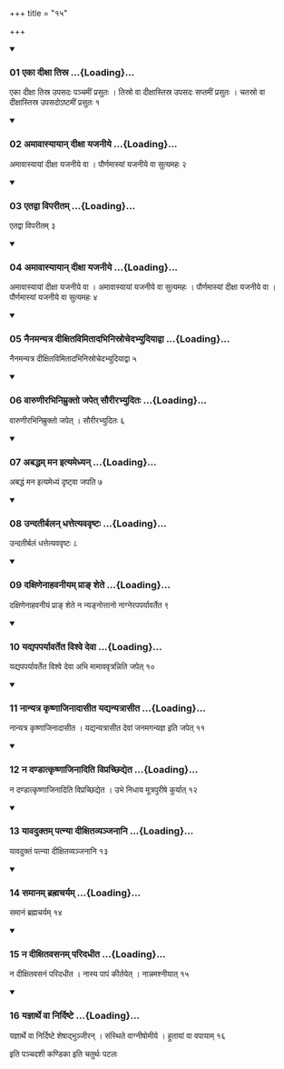 +++
title = "१५"

+++

<div class="js_include" includetitle="true" newlevelforh1="3" unfilled="" url="/vedAH_yajuH/taittirIyam/sUtram/ApastambaH/shrautam/vishvAsa-prastutiH/10/15/01_ekA_dIxA_tisra.md">
<details open><summary><h3>01 एका दीक्षा तिस्र ...{Loading}...</h3></summary>

एका दीक्षा तिस्र उपसदः पञ्चमीं प्रसुतः । तिस्रो वा दीक्षास्तिस्र उपसदः सप्तमीं प्रसुतः । चतस्रो वा दीक्षास्तिस्र उपसदोऽष्टमीं प्रसुतः १
</details>
</div>


<div class="js_include" includetitle="true" newlevelforh1="3" unfilled="" url="/vedAH_yajuH/taittirIyam/sUtram/ApastambaH/shrautam/vishvAsa-prastutiH/10/15/02_amAvAsyAyAn_dIxA_yajanIye.md">
<details open><summary><h3>02 अमावास्यायान् दीक्षा यजनीये ...{Loading}...</h3></summary>

अमावास्यायां दीक्षा यजनीये वा । पौर्णमास्यां यजनीये वा सुत्यमहः २
</details>
</div>


<div class="js_include" includetitle="true" newlevelforh1="3" unfilled="" url="/vedAH_yajuH/taittirIyam/sUtram/ApastambaH/shrautam/vishvAsa-prastutiH/10/15/03_etadvA_viparItam.md">
<details open><summary><h3>03 एतद्वा विपरीतम् ...{Loading}...</h3></summary>

एतद्वा विपरीतम् ३
</details>
</div>


<div class="js_include" includetitle="true" newlevelforh1="3" unfilled="" url="/vedAH_yajuH/taittirIyam/sUtram/ApastambaH/shrautam/vishvAsa-prastutiH/10/15/04_amAvAsyAyAn_dIxA_yajanIye.md">
<details open><summary><h3>04 अमावास्यायान् दीक्षा यजनीये ...{Loading}...</h3></summary>

अमावास्यायां दीक्षा यजनीये वा । अमावास्यायां यजनीये वा सुत्यमहः । पौर्णमास्यां दीक्षा यजनीये वा । पौर्णमास्यां यजनीये वा सुत्यमहः ४
</details>
</div>


<div class="js_include" includetitle="true" newlevelforh1="3" unfilled="" url="/vedAH_yajuH/taittirIyam/sUtram/ApastambaH/shrautam/vishvAsa-prastutiH/10/15/05_nainamanyatra_dIxitavimitAdabhinisrochedabhyudiyAdvA.md">
<details open><summary><h3>05 नैनमन्यत्र दीक्षितविमितादभिनिस्रोचेदभ्युदियाद्वा ...{Loading}...</h3></summary>

नैनमन्यत्र दीक्षितविमितादभिनिस्रोचेदभ्युदियाद्वा ५
</details>
</div>


<div class="js_include" includetitle="true" newlevelforh1="3" unfilled="" url="/vedAH_yajuH/taittirIyam/sUtram/ApastambaH/shrautam/vishvAsa-prastutiH/10/15/06_vAruNIrabhinimrukto_japet_saurIrabhyuditaH.md">
<details open><summary><h3>06 वारुणीरभिनिम्रुक्तो जपेत् सौरीरभ्युदितः ...{Loading}...</h3></summary>

वारुणीरभिनिम्रुक्तो जपेत् । सौरीरभ्युदितः ६
</details>
</div>


<div class="js_include" includetitle="true" newlevelforh1="3" unfilled="" url="/vedAH_yajuH/taittirIyam/sUtram/ApastambaH/shrautam/vishvAsa-prastutiH/10/15/07_abaddham_mana_ityamedhyan.md">
<details open><summary><h3>07 अबद्धम् मन इत्यमेध्यन् ...{Loading}...</h3></summary>

अबद्धं मन इत्यमेध्यं दृष्ट्वा जपति ७
</details>
</div>


<div class="js_include" includetitle="true" newlevelforh1="3" unfilled="" url="/vedAH_yajuH/taittirIyam/sUtram/ApastambaH/shrautam/vishvAsa-prastutiH/10/15/08_undatIrbalan_dhattetyavavRShTaH.md">
<details open><summary><h3>08 उन्दतीर्बलन् धत्तेत्यववृष्टः ...{Loading}...</h3></summary>

उन्दतीर्बलं धत्तेत्यववृष्टः ८
</details>
</div>


<div class="js_include" includetitle="true" newlevelforh1="3" unfilled="" url="/vedAH_yajuH/taittirIyam/sUtram/ApastambaH/shrautam/vishvAsa-prastutiH/10/15/09_daxiNenAhavanIyam_prA~N_shete.md">
<details open><summary><h3>09 दक्षिणेनाहवनीयम् प्राङ् शेते ...{Loading}...</h3></summary>

दक्षिणेनाहवनीयं प्राङ् शेते न न्यङ्नोत्तानो नाग्नेरपपर्यावर्तेत ९
</details>
</div>


<div class="js_include" includetitle="true" newlevelforh1="3" unfilled="" url="/vedAH_yajuH/taittirIyam/sUtram/ApastambaH/shrautam/vishvAsa-prastutiH/10/15/10_yadyapaparyAvarteta_vishve_devA.md">
<details open><summary><h3>10 यद्यपपर्यावर्तेत विश्वे देवा ...{Loading}...</h3></summary>

यद्यपपर्यावर्तेत विश्वे देवा अभि मामाववृत्रन्निति जपेत् १०
</details>
</div>


<div class="js_include" includetitle="true" newlevelforh1="3" unfilled="" url="/vedAH_yajuH/taittirIyam/sUtram/ApastambaH/shrautam/vishvAsa-prastutiH/10/15/11_nAnyatra_kRShNAjinAdAsIta_yadyanyatrAsIta.md">
<details open><summary><h3>11 नान्यत्र कृष्णाजिनादासीत यद्यन्यत्रासीत ...{Loading}...</h3></summary>

नान्यत्र कृष्णाजिनादासीत । यद्यन्यत्रासीत देवां जनमगन्यज्ञ इति जपेत् ११
</details>
</div>


<div class="js_include" includetitle="true" newlevelforh1="3" unfilled="" url="/vedAH_yajuH/taittirIyam/sUtram/ApastambaH/shrautam/vishvAsa-prastutiH/10/15/12_na_daNDAtkRShNAjinAditi_viprachChidyeta.md">
<details open><summary><h3>12 न दण्डात्कृष्णाजिनादिति विप्रच्छिद्येत ...{Loading}...</h3></summary>

न दण्डात्कृष्णाजिनादिति विप्रच्छिद्येत । उभे निधाय मूत्रपुरीषे कुर्यात् १२
</details>
</div>


<div class="js_include" includetitle="true" newlevelforh1="3" unfilled="" url="/vedAH_yajuH/taittirIyam/sUtram/ApastambaH/shrautam/vishvAsa-prastutiH/10/15/13_yAvaduktam_patnyA_dIxitavyanjanAni.md">
<details open><summary><h3>13 यावदुक्तम् पत्न्या दीक्षितव्यञ्जनानि ...{Loading}...</h3></summary>

यावदुक्तं पत्न्या दीक्षितव्यञ्जनानि १३
</details>
</div>


<div class="js_include" includetitle="true" newlevelforh1="3" unfilled="" url="/vedAH_yajuH/taittirIyam/sUtram/ApastambaH/shrautam/vishvAsa-prastutiH/10/15/14_samAnam_brahmacharyam.md">
<details open><summary><h3>14 समानम् ब्रह्मचर्यम् ...{Loading}...</h3></summary>

समानं ब्रह्मचर्यम् १४
</details>
</div>


<div class="js_include" includetitle="true" newlevelforh1="3" unfilled="" url="/vedAH_yajuH/taittirIyam/sUtram/ApastambaH/shrautam/vishvAsa-prastutiH/10/15/15_na_dIxitavasanam_paridadhIta.md">
<details open><summary><h3>15 न दीक्षितवसनम् परिदधीत ...{Loading}...</h3></summary>

न दीक्षितवसनं परिदधीत । नास्य पापं कीर्तयेत् । नान्नमश्नीयात् १५
</details>
</div>


<div class="js_include" includetitle="true" newlevelforh1="3" unfilled="" url="/vedAH_yajuH/taittirIyam/sUtram/ApastambaH/shrautam/vishvAsa-prastutiH/10/15/16_yajnArthe_vA_nirdiShTe.md">
<details open><summary><h3>16 यज्ञार्थे वा निर्दिष्टे ...{Loading}...</h3></summary>

यज्ञार्थे वा निर्दिष्टे शेषाद्भुञ्जीरन् । संस्थिते वाग्नीषोमीये । हुतायां वा वपायाम् १६
</details>
</div>



  
इति पञ्चदशी कण्डिका 
इति चतुर्थः पटलः
